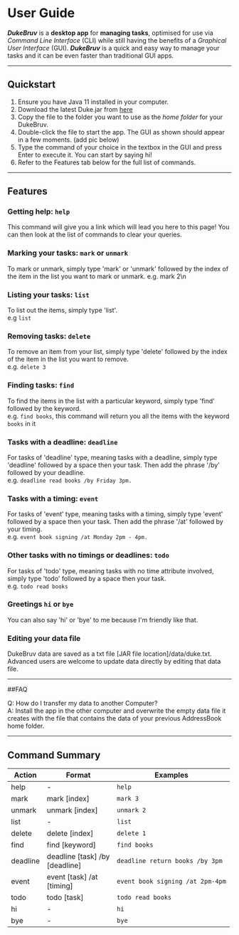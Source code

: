 # User Guide
***DukeBruv*** is a **desktop app** for **managing tasks**, optimised for use via 
*Command Line Interface* (CLI) while still having the benefits of a
*Graphical User Interface* (GUI). ***DukeBruv*** is a quick and easy way
to manage your tasks and it can be even faster than traditional
GUI apps.

---
## Quickstart
1. Ensure you have Java 11 installed in your computer.
2. Download the latest Duke.jar from [here](https://github.com/mohamedsaf1/ip/releases/tag/v0.2)
3. Copy the file to the folder you want to use as the *home folder*
for your DukeBruv.
4. Double-click the file to start the app. The GUI as shown should appear
in a few moments.
   (add pic below)
5. Type the command of your choice in the textbox in the GUI and press
Enter to execute it. You can start by saying hi!
6. Refer to the Features tab below for the full list of commands.

---
## Features 


### Getting help: `help`

This command will give you a link which will lead you here to this page! You can then look at the list of commands to clear your queries.

### Marking your tasks: `mark` or `unmark`

To mark or unmark, simply type 'mark' or 'unmark' followed by
the index of the item in the list you want to mark or unmark.
e.g. mark 2\n

### Listing your tasks: `list`

To list out the items, simply type 'list'.\
e.g `list`

### Removing tasks: `delete`

To remove an item from your list, simply type 'delete' followed by
the index of the item in the list you want to remove.\
e.g. `delete 3`

### Finding tasks: `find`

To find the items in the list with a particular keyword,
simply type 'find' followed by the keyword.\
e.g. `find books`, this command will return you all the items
with the keyword `books` in it

### Tasks with a deadline: `deadline`

For tasks of 'deadline' type, meaning tasks with a deadline,
simply type 'deadline' followed by a space then your task.
Then add the phrase '/by' followed by your deadline.\
e.g. `deadline read books /by Friday 3pm.`

### Tasks with a timing: `event`

For tasks of 'event' type, meaning tasks with a timing,
simply type 'event' followed by a space then your task.
Then add the phrase '/at' followed by your timing.\
e.g. `event book signing /at Monday 2pm - 4pm.`

### Other tasks with no timings or deadlines: `todo`

For tasks of 'todo' type, meaning tasks with no time attribute involved,
simply type 'todo' followed by a space then your task.\
e.g. `todo read books`

### Greetings `hi` or `bye`

You can also say 'hi' or 'bye' to me because I'm friendly like that.

### Editing your data file

DukeBruv data are saved as a txt file [JAR file location]/data/duke.txt. 
Advanced users are welcome to update data directly by editing that data file.

---
##FAQ

Q: How do I transfer my data to another Computer?\
A: Install the app in the other computer and overwrite the empty data file it creates 
with the file that contains the data of your previous AddressBook home folder.

---
## Command Summary

| Action   | Format                              | Examples                         |
|----------|-------------------------------------|----------------------------------|
| help     | -                                   | `help`                           |
| mark     | mark [index]                        | `mark 3`                         |
| unmark   | unmark [index]                      | `unmark 2`                       |
| list     | -                                   | `list`                           |
| delete   | delete [index]                      | `delete 1`                       |
| find     | find [keyword]                      | `find books`                     |
| deadline | deadline [task] /by<br/> [deadline] | `deadline return books /by 3pm`  |
| event    | event [task] /at<br/> [timing]      | `event book signing /at 2pm-4pm` |
| todo     | todo [task]                         | `todo read books`                |
| hi       | -                                   | `hi`                             |
| bye      | -                                   | `bye`                            |
